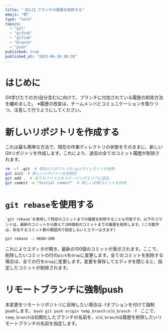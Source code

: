 ```yaml
---
title: "【Git】ブランチの履歴を削除する"
emoji: "😎"
type: "tech"
topics:
  - "git"
  - "github"
  - "gitlab"
  - "branch"
  - "push"
published: true
published_at: "2023-06-28 08:38"
---
```


# はじめに
Git学びたての方(自分含む)に向けて、ブランチに付加されている履歴の削除方法を纏めました。
※履歴の改変は、チームメンバとコミュニケーションを取りつつ、注意して行うようにしてください。

# 新しいリポジトリを作成する
これは最も簡単な方法で、現在の作業ディレクトリの状態をそのままに、新しいGitリポジトリを作成します。これにより、過去の全てのコミット履歴が削除されます。

   ```bash
   rm -rf .git  # 現在のリポジトリの.gitディレクトリを削除
   git init  # 新しいリポジトリを初期化
   git add .  # 全てのファイルをステージングエリアに追加
   git commit -m "Initial commit"  # 新しい初期コミットを作成
   ```
   
   # `git rebase`を使用する
    `git rebase`を使用して特定のコミットまでの履歴を削除することも可能です。以下のコマンドは、最新のコミットから数えて100個前のコミットまでの履歴を削除します。(この数字は、存在するコミット数の範囲内で設定しないとエラーはきます)

   ```bash
   git rebase -i HEAD~100
   ```

   これによりエディタが開き、最新の100個のコミットが表示されます。ここで、削除したいコミットの行の`pick`を`drop`に変更します。全てのコミットを削除する場合は、全ての行を`drop`に変更します。変更を保存してエディタを閉じると、指定したコミットが削除されます。

# リモートブランチに強制push
本変更をリモートリポジトリに反映したい場合は`-f`オプションを付けて強制pushします。
    ```bash
    git push origin temp_branch:old_branch -f
    ```
​
    ここで、`temp_branch`は初期化したブランチの名前を、`old_branch`は履歴を削除したいリモートブランチの名前を指定します。
  